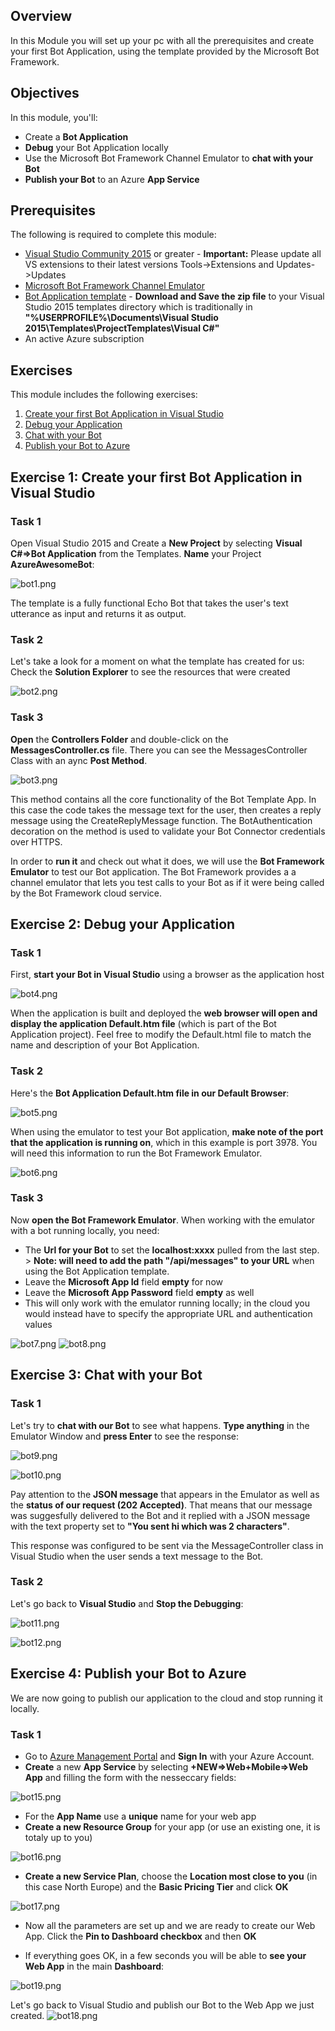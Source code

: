 
##  Overview

In this Module you will set up your pc with all the prerequisites and create your first Bot Application, using the template provided by the Microsoft Bot Framework.


##  Objectives

In this module, you'll:
- Create a **Bot Application**
- **Debug** your Bot Application locally 
- Use the Microsoft Bot Framework Channel Emulator to **chat with your Bot**
- **Publish your Bot** to an Azure **App Service**

##  Prerequisites

The following is required to complete this module:

- [Visual Studio Community 2015](https://www.visualstudio.com/products/visual-studio-community-vs) or greater - **Important:** Please update all VS extensions to their latest versions Tools->Extensions and Updates->Updates
- [Microsoft Bot Framework Channel Emulator](https://download.botframework.com/bf-v3/tools/emulator/publish.htm)
- [Bot Application template](http://aka.ms/bf-bc-vstemplate) - **Download and Save the zip file** to your Visual Studio 2015 templates directory which is traditionally in **"%USERPROFILE%\Documents\Visual Studio 2015\Templates\ProjectTemplates\Visual C#\"**
- An active Azure subscription

## Exercises
This module includes the following exercises:

1. [Create your first Bot Application in Visual Studio](https://github.com/sophiehn/MyBots/tree/master/1.%20Get%20Started%20With%20Your%20First%20Bot#exercise-1-create-your-first-bot-application-in-visual-studio)
1. [Debug your Application](https://github.com/sophiehn/MyBots/blob/master/1.%20Get%20Started%20With%20Your%20First%20Bot/README.md#exercise-2-debug-your-application)
1. [Chat with your Bot](https://github.com/sophiehn/MyBots/blob/master/1.%20Get%20Started%20With%20Your%20First%20Bot/README.md#exercise-3-chat-with-your-bot)
1. [Publish your Bot to Azure](https://github.com/sophiehn/MyBots/blob/master/1.%20Get%20Started%20With%20Your%20First%20Bot/README.md#exercise-4-publish-your-bot-to-azure)

## Exercise 1: Create your first Bot Application in Visual Studio

### Task 1 
Open Visual Studio 2015 and Create a **New Project** by selecting **Visual C#=>Bot Application** from the Templates. **Name** your Project **AzureAwesomeBot**: 

![bot1.png](http://i292.photobucket.com/albums/mm38/iCe-quEen99/bot1.png) 

The template is a fully functional Echo Bot that takes the user's text utterance as input and returns it as output.
 
 ### Task 2 
Let's take a look for a moment on what the template has created for us: Check the **Solution Explorer** to see the resources that were created    

![bot2.png](http://i292.photobucket.com/albums/mm38/iCe-quEen99/bot2.png)


### Task 3 
**Open** the **Controllers Folder** and double-click on the **MessagesController.cs** file. There you can see the MessagesController Class with an aync **Post Method**.    

![bot3.png](http://i292.photobucket.com/albums/mm38/iCe-quEen99/bot3.png)  

This method contains all the core functionality of the Bot Template App. In this case the code takes the message text for the user, then creates a reply message using the CreateReplyMessage function. The BotAuthentication decoration on the method is used to validate your Bot Connector credentials over HTTPS. 

In order to **run it** and check out what it does, we will use the **Bot Framework Emulator** to test our Bot application. The Bot Framework provides a a channel emulator that lets you test calls to your Bot as if it were being called by the Bot Framework cloud service.

## Exercise 2: Debug your Application

### Task 1
First, **start your Bot in Visual Studio** using a browser as the application host   

![bot4.png](http://i292.photobucket.com/albums/mm38/iCe-quEen99/bot4.png) 

When the application is built and deployed the **web browser will open and display the application Default.htm file** (which is part of the Bot Application project). Feel free to modify the Default.html file to match the name and description of your Bot Application.

### Task 2
Here's the **Bot Application Default.htm file in our Default Browser**: 

![bot5.png](http://i292.photobucket.com/albums/mm38/iCe-quEen99/bot5.png)  

When using the emulator to test your Bot application, **make note of the port that the application is running on**, which in this example is port 3978. You will need this information to run the Bot Framework Emulator.  

![bot6.png](http://i292.photobucket.com/albums/mm38/iCe-quEen99/bot6.png)

### Task 3
Now **open the Bot Framework Emulator**. When working with the emulator with a bot running locally, you need:
- The **Url for your Bot** to set the **localhost:xxxx** pulled from the last step. > **Note: will need to add the path "/api/messages" to your URL** when using the Bot Application template.
- Leave the **Microsoft App Id** field **empty** for now
- Leave the **Microsoft App Password** field **empty** as well
- This will only work with the emulator running locally; in the cloud you would instead have to specify the appropriate URL and authentication values 

![bot7.png](http://i292.photobucket.com/albums/mm38/iCe-quEen99/bot7.png) 
![bot8.png](http://i292.photobucket.com/albums/mm38/iCe-quEen99/bot8.png)

## Exercise 3: Chat with your Bot

### Task 1
Let's try to **chat with our Bot** to see what happens. **Type anything** in the Emulator Window and **press Enter** to see the response: 

![bot9.png](http://i292.photobucket.com/albums/mm38/iCe-quEen99/bot9.png) 

![bot10.png](http://i292.photobucket.com/albums/mm38/iCe-quEen99/bot10.png) 

Pay attention to the **JSON message** that appears in the Emulator as well as the **status of our request (202 Accepted)**. That means that our message was suggesfully delivered to the Bot and it replied with a JSON message with the text property set to **"You sent hi which was 2 characters"**. 

This response was configured to be sent via the MessageController class in Visual Studio when the user sends a text message to the Bot.

### Task 2
Let's go back to **Visual Studio** and **Stop the Debugging**:

![bot11.png](http://i292.photobucket.com/albums/mm38/iCe-quEen99/bot11.png) 

![bot12.png](http://i292.photobucket.com/albums/mm38/iCe-quEen99/bot12.png) 


## Exercise 4: Publish your Bot to Azure

We are now going to publish our application to the cloud and stop running it locally.

### Task 1
- Go to [Azure Management Portal](www.portal.azure.com) and **Sign In** with your Azure Account. 
- **Create** a new **App Service** by selecting **+NEW=>Web+Mobile=>Web App** and filling the form with the nesseccary fields:


![bot15.png](http://i292.photobucket.com/albums/mm38/iCe-quEen99/bot15.png) 

- For the **App Name** use a **unique** name for your web app
- **Create a new Resource Group** for your app (or use an existing one, it is totaly up to you)


![bot16.png](http://i292.photobucket.com/albums/mm38/iCe-quEen99/bot16.png) 

- **Create a new Service Plan**, choose the **Location most close to you** (in this case North Europe) and the **Basic Pricing Tier** and click **OK**


![bot17.png](http://i292.photobucket.com/albums/mm38/iCe-quEen99/bot17.png) 

- Now all the parameters are set up and we are ready to create our Web App. Click the **Pin to Dashboard checkbox** and then **OK**

- If everything goes OK, in a few seconds you will be able to **see your Web App** in the main **Dashboard**:


![bot19.png](http://i292.photobucket.com/albums/mm38/iCe-quEen99/bot19.png)

Let's go back to Visual Studio and publish our Bot to the Web App we just created.
![bot18.png](http://i292.photobucket.com/albums/mm38/iCe-quEen99/bot18.png) 


